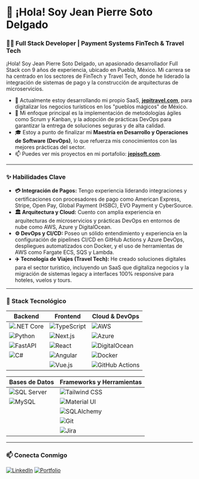 # 👋 ¡Hola! Soy Jean Pierre Soto Delgado

### 👨‍💻 Full Stack Developer | Payment Systems FinTech & Travel Tech

¡Hola! Soy Jean Pierre Soto Delgado, un apasionado desarrollador Full Stack con 9 años de experiencia, ubicado en Puebla, México. Mi carrera se ha centrado en los sectores de FinTech y Travel Tech, donde he liderado la integración de sistemas de pago y la construcción de arquitecturas de microservicios.

- 🔭 Actualmente estoy desarrollando mi propio SaaS, **[jepitravel.com](https://jepitravel.com)**, para digitalizar los negocios turísticos en los "pueblos mágicos" de México.
- 🌱 Mi enfoque principal es la implementación de metodologías ágiles como Scrum y Kanban, y la adopción de prácticas DevOps para garantizar la entrega de soluciones seguras y de alta calidad.
- 🎓 Estoy a punto de finalizar mi **Maestría en Desarrollo y Operaciones de Software (DevOps)**, lo que refuerza mis conocimientos con las mejores prácticas del sector.
- 📫 Puedes ver mis proyectos en mi portafolio: **[jepisoft.com](https://jepisoft.com)**.

---

### ✨ Habilidades Clave

* **💳 Integración de Pagos:** Tengo experiencia liderando integraciones y certificaciones con procesadores de pago como American Express, Stripe, Open Pay, Global Payment (HSBC), EVO Payment y CyberSource.
* **🏛️ Arquitectura y Cloud:** Cuento con amplia experiencia en arquitecturas de microservicios y prácticas DevOps en entornos de nube como AWS, Azure y DigitalOcean.
* **⚙️ DevOps y CI/CD:** Poseo un sólido entendimiento y experiencia en la configuración de pipelines CI/CD en GitHub Actions y Azure DevOps, despliegues automatizados con Docker, y el uso de herramientas de AWS como Fargate ECS, SQS y Lambda.
* **✈️ Tecnología de Viajes (Travel Tech):** He creado soluciones digitales para el sector turístico, incluyendo un SaaS que digitaliza negocios y la migración de sistemas legacy a interfaces 100% responsive para hoteles, vuelos y tours.

---

### 🚀 Stack Tecnológico

| Backend | Frontend | Cloud & DevOps |
|---|---|---|
| ![.NET Core](https://img.shields.io/badge/.NET_Core-512BD4?style=for-the-badge&logo=dotnet&logoColor=white) | ![TypeScript](https://img.shields.io/badge/TypeScript-3178C6?style=for-the-badge&logo=typescript&logoColor=white) | ![AWS](https://img.shields.io/badge/AWS-232F3E?style=for-the-badge&logo=amazon-aws&logoColor=white) |
| ![Python](https://img.shields.io/badge/Python-3776AB?style=for-the-badge&logo=python&logoColor=white) | ![Next.js](https://img.shields.io/badge/Next.js-000000?style=for-the-badge&logo=nextdotjs&logoColor=white) | ![Azure](https://img.shields.io/badge/Azure-0078D4?style=for-the-badge&logo=microsoft-azure&logoColor=white) |
| ![FastAPI](https://img.shields.io/badge/FastAPI-009688?style=for-the-badge&logo=fastapi&logoColor=white) | ![React](https://img.shields.io/badge/React-61DAFB?style=for-the-badge&logo=react&logoColor=black) | ![DigitalOcean](https://img.shields.io/badge/DigitalOcean-0080FF?style=for-the-badge&logo=digitalocean&logoColor=white) |
| ![C#](https://img.shields.io/badge/C%23-239120?style=for-the-badge&logo=c-sharp&logoColor=white) | ![Angular](https://img.shields.io/badge/Angular-DD0031?style=for-the-badge&logo=angular&logoColor=white) | ![Docker](https://img.shields.io/badge/Docker-2496ED?style=for-the-badge&logo=docker&logoColor=white) |
| | ![Vue.js](https://img.shields.io/badge/Vue.js-4FC08D?style=for-the-badge&logo=vuedotjs&logoColor=white) | ![GitHub Actions](https://img.shields.io/badge/GitHub_Actions-2088FF?style=for-the-badge&logo=github-actions&logoColor=white) |

| Bases de Datos | Frameworks y Herramientas |
|---|---|
| ![SQL Server](https://img.shields.io/badge/SQL_Server-CC2927?style=for-the-badge&logo=microsoft-sql-server&logoColor=white) | ![Tailwind CSS](https://img.shields.io/badge/Tailwind_CSS-06B6D4?style=for-the-badge&logo=tailwindcss&logoColor=white) |
| ![MySQL](https://img.shields.io/badge/MySQL-4479A1?style=for-the-badge&logo=mysql&logoColor=white) | ![Material UI](https://img.shields.io/badge/Material_UI-007FFF?style=for-the-badge&logo=mui&logoColor=white) |
| | ![SQLAlchemy](https://img.shields.io/badge/SQLAlchemy-D71F00?style=for-the-badge&logo=sqlalchemy&logoColor=white) |
| | ![Git](https://img.shields.io/badge/Git-F05032?style=for-the-badge&logo=git&logoColor=white) |
| | ![Jira](https://img.shields.io/badge/Jira-0052CC?style=for-the-badge&logo=jira&logoColor=white) |

---

### 📫 Conecta Conmigo

[![LinkedIn](https://img.shields.io/badge/LinkedIn-0077B5?style=for-the-badge&logo=linkedin&logoColor=white)](https://www.linkedin.com/in/jeanpierresoto/)
[![Portfolio](https://img.shields.io/badge/Portfolio-jepisoft.com-blue?style=for-the-badge)](https://jepisoft.com)
